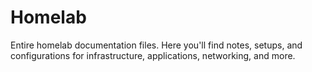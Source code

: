 # Homelab
Entire homelab documentation files. Here you'll find notes, setups, and configurations for infrastructure, applications, networking, and more.
